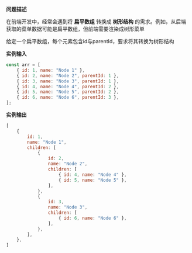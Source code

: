 **问题描述**

在前端开发中，经常会遇到将 **扁平数组** 转换成 **树形结构** 的需求。例如，从后端获取的菜单数据可能是扁平数组，但前端需要渲染成树形菜单

给定一个扁平数组，每个元素包含id与parentId，要求将其转换为树形结构

**实例输入**

```js
const arr = [
    { id: 1, name: "Node 1" },
    { id: 2, name: "Node 2", parentId: 1 },
    { id: 3, name: "Node 3", parentId: 1 },
    { id: 4, name: "Node 4", parentId: 2 },
    { id: 5, name: "Node 5", parentId: 2 },
    { id: 6, name: "Node 6", parentId: 3 },
];
```

**实例输出**

```js
[
    {
        id: 1,
        name: "Node 1",
        children: [
            {
                id: 2,
                name: "Node 2",
                children: [
                    { id: 4, name: "Node 4" },
                    { id: 5, name: "Node 5" },
                ],
            },
            {
                id: 3,
                name: "Node 3",
                children: [
                    { id: 6, name: "Node 6" },
                ],
            },
        ],
    },
]
```

